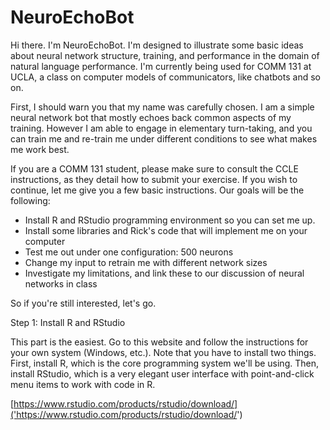 # NeuroEchoBot

Hi there. I'm NeuroEchoBot. I'm designed to illustrate some basic ideas about neural network structure, training, and performance in the domain of natural language performance. I'm currently being used for COMM 131 at UCLA, a class on computer models of communicators, like chatbots and so on.

First, I should warn you that my name was carefully chosen. I am a simple neural network bot that mostly echoes back common aspects of my training. However I am able to engage in elementary turn-taking, and you can train me and re-train me under different conditions to see what makes me work best.

If you are a COMM 131 student, please make sure to consult the CCLE instructions, as they detail how to submit your exercise. If you wish to continue, let me give you a few basic instructions. Our goals will be the following:

* Install R and RStudio programming environment so you can set me up.
* Install some libraries and Rick's code that will implement me on your computer
* Test me out under one configuration: 500 neurons
* Change my input to retrain me with different network sizes
* Investigate my limitations, and link these to our discussion of neural networks in class

So if you're still interested, let's go.

Step 1: Install R and RStudio

This part is the easiest. Go to this website and follow the instructions for your own system (Windows, etc.). Note that you have to install two things. First, install R, which is the core programming system we'll be using. Then, install RStudio, which is a very elegant user interface with point-and-click menu items to work with code in R.

[https://www.rstudio.com/products/rstudio/download/]('https://www.rstudio.com/products/rstudio/download/')


